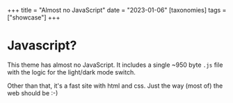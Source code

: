 +++
title = "Almost no JavaScript"
date = "2023-01-06"
[taxonomies]
tags = ["showcase"]
+++

# Javascript?

This theme has almost no JavaScript. It includes a single ~950 byte `.js` file with the logic for the light/dark mode switch.

Other than that, it's a fast site with html and css. Just the way (most of) the web should be :-)
